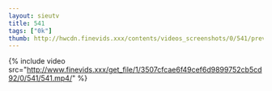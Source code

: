 ```yaml
--- 
layout: sieutv
title: 541
tags: ["0k"]
thumb: http://hwcdn.finevids.xxx/contents/videos_screenshots/0/541/preview.mp4.jpg
---
```

{% include video src="http://www.finevids.xxx/get_file/1/3507cfcae6f49cef6d9899752cb5cd92/0/541/541.mp4/" %} 
